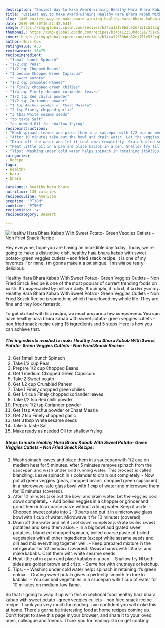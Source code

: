 ```yaml
---
description: "Easiest Way to Make Award-winning Healthy Hara Bhara Kabab With Sweet Potato- Green Veggies Cutlets – Non Fried Snack Recipe"
title: "Easiest Way to Make Award-winning Healthy Hara Bhara Kabab With Sweet Potato- Green Veggies Cutlets – Non Fried Snack Recipe"
slug: 1406-easiest-way-to-make-award-winning-healthy-hara-bhara-kabab-with-sweet-potato-green-veggies-cutlets-non-fried-snack-recipe
date: 2020-09-30T10:52:42.544Z
image: https://img-global.cpcdn.com/recipes/b34ca12250bdc62e/751x532cq70/healthy-hara-bhara-kabab-with-sweet-potato-green-veggies-cutlets-non-fried-snack-recipe-recipe-main-photo.jpg
thumbnail: https://img-global.cpcdn.com/recipes/b34ca12250bdc62e/751x532cq70/healthy-hara-bhara-kabab-with-sweet-potato-green-veggies-cutlets-non-fried-snack-recipe-recipe-main-photo.jpg
cover: https://img-global.cpcdn.com/recipes/b34ca12250bdc62e/751x532cq70/healthy-hara-bhara-kabab-with-sweet-potato-green-veggies-cutlets-non-fried-snack-recipe-recipe-main-photo.jpg
author: Bess Cox
ratingvalue: 4.3
reviewcount: 16475
recipeingredient:
- "1small bunch Spinach"
- "1/2 cup Peas"
- "1/2 cup Chopped Beans"
- "1 medium Chopped Green Capsicum"
- "2 Sweet potato"
- "1/2 cup Crumbled Paneer"
- "1 Finely chopped green chilies"
- "1/4 cup Finely chopped coriander leaves"
- "1/2 tsp Red chilli powder"
- "1/2 tsp Coriander powder"
- "1 tsp Amchur powder or Chaat Masala"
- "2 tsp Finely chopped garlic"
- "3 tbsp White sesame seeds"
- "to taste Salt"
- "as needed Oil for shallow frying"
recipeinstructions:
- "Wash spinach leaves and place them in a saucepan with 1/2 cup on medium heat for 5 minutes. After 5 minutes remove spinach from the saucepan and wash under cold running water. This process is called blanching. Leave spinach in a colander to drain out completely. Now put all green veggies (peas, chopped beans, chopped green capsicum) in a microwave-safe glass bowl with 1 cup of water and microwave them for 10 minutes (covered)."
- "After 10 minutes take out the bowl and drain water. Let the veggies cool down completely. Add boiled veggies in a chopper or grinder and grind them into a coarse paste without adding water. Keep it aside. Chopped sweet potato into 2 -3 parts and put it in a microwave glass bowl with 1 cup of water. Microwave it for 10 minutes (covered)."
- "Drain off the water and let it cool down completely. Grate boiled sweet potatoes and keep them aside. In a big bowl add grated sweet potatoes, blanched chopped spinach, boiled coarse paste of boiled vegetables with all other ingredients (except white sesame seeds and oil) and mix everything together well. Keep prepared mixture in the refrigerator for 30 minutes (covered). Grease hands with little oil and make kababs. Coat them with white sesame seeds."
- "Heat little oil in a pan and place kababs in a pan. Shallow fry till both sides are golden brown and crisp. Serve hot with chutneys or ketchup."
- "Tips:  Washing under cold water helps spinach in retaining it&#39;s green colour. Grating sweet potato gives a perfectly smooth texture to kababs. You can boil vegetables in a saucepan with 1 cup of water for 10 minutes on medium-low flame."
categories:
- Recipe
tags:
- healthy
- hara
- bhara

katakunci: healthy hara bhara 
nutrition: 135 calories
recipecuisine: American
preptime: "PT38M"
cooktime: "PT56M"
recipeyield: "4"
recipecategory: Dessert

---
```



![Healthy Hara Bhara Kabab With Sweet Potato- Green Veggies Cutlets – Non Fried Snack Recipe](https://img-global.cpcdn.com/recipes/b34ca12250bdc62e/751x532cq70/healthy-hara-bhara-kabab-with-sweet-potato-green-veggies-cutlets-non-fried-snack-recipe-recipe-main-photo.jpg)

Hey everyone, hope you are having an incredible day today. Today, we're going to make a distinctive dish, healthy hara bhara kabab with sweet potato- green veggies cutlets – non fried snack recipe. It is one of my favorites. For mine, I'm gonna make it a bit unique. This will be really delicious.



Healthy Hara Bhara Kabab With Sweet Potato- Green Veggies Cutlets – Non Fried Snack Recipe is one of the most popular of current trending foods on earth. It's appreciated by millions daily. It's simple, it is fast, it tastes yummy. Healthy Hara Bhara Kabab With Sweet Potato- Green Veggies Cutlets – Non Fried Snack Recipe is something which I have loved my whole life. They are fine and they look fantastic.


To get started with this recipe, we must prepare a few components. You can have healthy hara bhara kabab with sweet potato- green veggies cutlets – non fried snack recipe using 15 ingredients and 5 steps. Here is how you can achieve that.

<!--inarticleads1-->

##### The ingredients needed to make Healthy Hara Bhara Kabab With Sweet Potato- Green Veggies Cutlets – Non Fried Snack Recipe:

1. Get 1small bunch Spinach
1. Take 1/2 cup Peas
1. Prepare 1/2 cup Chopped Beans
1. Get 1 medium Chopped Green Capsicum
1. Take 2 Sweet potato
1. Get 1/2 cup Crumbled Paneer
1. Take 1 Finely chopped green chilies
1. Get 1/4 cup Finely chopped coriander leaves
1. Take 1/2 tsp Red chilli powder
1. Prepare 1/2 tsp Coriander powder
1. Get 1 tsp Amchur powder or Chaat Masala
1. Get 2 tsp Finely chopped garlic
1. Get 3 tbsp White sesame seeds
1. Take to taste Salt
1. Make ready as needed Oil for shallow frying




<!--inarticleads2-->

##### Steps to make Healthy Hara Bhara Kabab With Sweet Potato- Green Veggies Cutlets – Non Fried Snack Recipe:

1. Wash spinach leaves and place them in a saucepan with 1/2 cup on medium heat for 5 minutes. After 5 minutes remove spinach from the saucepan and wash under cold running water. This process is called blanching. Leave spinach in a colander to drain out completely. - Now put all green veggies (peas, chopped beans, chopped green capsicum) in a microwave-safe glass bowl with 1 cup of water and microwave them for 10 minutes (covered).
1. After 10 minutes take out the bowl and drain water. Let the veggies cool down completely. - Add boiled veggies in a chopper or grinder and grind them into a coarse paste without adding water. Keep it aside. - Chopped sweet potato into 2 -3 parts and put it in a microwave glass bowl with 1 cup of water. Microwave it for 10 minutes (covered).
1. Drain off the water and let it cool down completely. Grate boiled sweet potatoes and keep them aside. - In a big bowl add grated sweet potatoes, blanched chopped spinach, boiled coarse paste of boiled vegetables with all other ingredients (except white sesame seeds and oil) and mix everything together well. - Keep prepared mixture in the refrigerator for 30 minutes (covered). Grease hands with little oil and make kababs. Coat them with white sesame seeds.
1. Heat little oil in a pan and place kababs in a pan. - Shallow fry till both sides are golden brown and crisp. - Serve hot with chutneys or ketchup.
1. Tips: -  - Washing under cold water helps spinach in retaining it&#39;s green colour. - Grating sweet potato gives a perfectly smooth texture to kababs. - You can boil vegetables in a saucepan with 1 cup of water for 10 minutes on medium-low flame.




So that is going to wrap it up with this exceptional food healthy hara bhara kabab with sweet potato- green veggies cutlets – non fried snack recipe recipe. Thank you very much for reading. I am confident you will make this at home. There's gonna be interesting food at home recipes coming up. Don't forget to save this page in your browser, and share it to your loved ones, colleague and friends. Thank you for reading. Go on get cooking!
